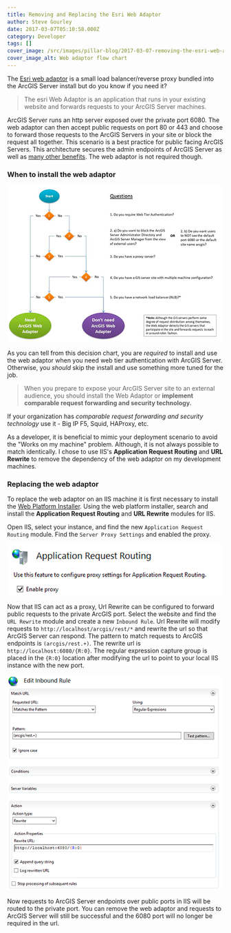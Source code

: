 ```yaml
---
title: Removing and Replacing the Esri Web Adaptor
author: Steve Gourley
date: 2017-03-07T05:10:58.000Z
category: Developer
tags: []
cover_image: /src/images/pillar-blog/2017-03-07-removing-the-esri-web-adaptor/web-adaptor-flow.png
cover_image_alt: Web adaptor flow chart
---
```


The [Esri web adaptor](https://enterprise.arcgis.com/en/server/latest/install/windows/about-the-arcgis-web-adaptor.htm) is a small load balancer/reverse proxy bundled into the ArcGIS Server install but do you know if you need it?

> The esri Web Adaptor is an application that runs in your existing website and forwards requests to your ArcGIS Server machines.

ArcGIS Server runs an http server exposed over the private port 6080. The web adaptor can then accept public requests on port 80 or 443 and choose to forward those requests to the ArcGIS Servers in your site or block the request all together. This scenario is a best practice for public facing ArcGIS Servers. This architecture secures the admin endpoints of ArcGIS Server as well as [many other benefits](https://enterprise.arcgis.com/en/server/latest/install/windows/about-the-arcgis-web-adaptor.htm). The web adaptor is not required though.

### When to install the web adaptor

![Web adaptor flow chart](../../images/pillar-blog/2017-03-07-removing-the-esri-web-adaptor/web-adaptor-flow.png)

As you can tell from this decision chart, you are _required_ to install and use the web adaptor when you need web tier authentication with ArcGIS Server. Otherwise, you _should_ skip the install and use something more tuned for the job.

> When you prepare to expose your ArcGIS Server site to an external audience, you should install the Web Adaptor or **implement comparable request forwarding and security technology.**

If your organization has _comparable request forwarding and security technology_ use it - Big IP F5, Squid, HAProxy, etc.

As a developer, it is beneficial to mimic your deployment scenario to avoid the "Works on my machine" problem. Although, it is not always possible to match identically. I chose to use IIS's **Application Request Routing** and **URL Rewrite** to remove the dependency of the web adaptor on my development machines.

### Replacing the web adaptor

To replace the web adaptor on an IIS machine it is first necessary to install the [Web Platform Installer](https://www.iis.net/downloads/microsoft/web-platform-installer). Using the web platform installer, search and install the **Application Request Routing** and **URL Rewrite** modules for IIS.

Open IIS, select your instance, and find the new `Application Request Routing` module. Find the `Server Proxy Settings` and enabled the proxy.

![Application Request Routing Proxy](../../images/pillar-blog/2017-03-07-removing-the-esri-web-adaptor/web-adaptor-arr.png)

Now that IIS can act as a proxy, Url Rewrite can be configured to forward public requests to the private ArcGIS port. Select the website and find the `URL Rewrite` module and create a new `Inbound Rule`. Url Rewrite will modify requests to `http://localhost/arcgis/rest/*` and rewrite the url so that ArcGIS Server can respond. The pattern to match requests to ArcGIS endpoints is `(arcgis/rest.+)`. The rewrite url is `http://localhost:6080/{R:0}`. The regular expression capture group is placed in the `{R:0}` location after modifying the url to point to your local IIS instance with the new port.

![Url Rewrite Rule](../../images/pillar-blog/2017-03-07-removing-the-esri-web-adaptor/web-adaptor-rewrite.png)

Now requests to ArcGIS Server endpoints over public ports in IIS will be routed to the private port. You can remove the web adaptor and requests to ArcGIS Server will still be successful and the 6080 port will no longer be required in the url.
